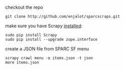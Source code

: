 
checkout the repo
```
git clone http://github.com/enjalot/sparcscraps.git
```

make sure you have Scrapy [installed](http://doc.scrapy.org/en/0.18/intro/install.html):
```
sudo pip install Scrapy
sudo pip install --upgrade zope.interface
```

create a JSON file from SPARC SF menu
```
scrapy crawl menu -o items.json -t json
more items.json
```
